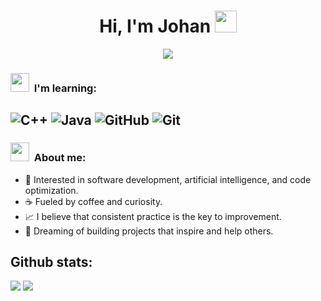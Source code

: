 <h1 align="center">Hi, I'm Johan <img src="https://media.giphy.com/media/hvRJCLFzcasrR4ia7z/giphy.gif" width="35"></h1>
<p align="center">
<a href="https://github.com/DenverCoder1/readme-typing-svg"><img src="https://readme-typing-svg.herokuapp.com?font=Time+New+Roman&color=%23C8BE25&size=25&center=true&vCenter=true&width=600&height=100&lines=Software+Engineer+@hanrv;Competitive+Programmer;Always+learning+new+things"></a>
</p>

### <img src="https://media.giphy.com/media/ObNTw8Uzwy6KQ/giphy.gif" width="30px">&nbsp; I'm learning:
![C++](https://img.shields.io/badge/C++-00599C?style=for-the-badge&logo=cplusplus&logoColor=white)
![Java](https://img.shields.io/badge/Java-ED8B00?style=for-the-badge&logo=openjdk&logoColor=white)
![GitHub](https://img.shields.io/badge/GitHub-181717?style=for-the-badge&logo=github&logoColor=white)
![Git](https://img.shields.io/badge/Git-F05032?style=for-the-badge&logo=git&logoColor=white)
---
### <img src="https://media.giphy.com/media/ObNTw8Uzwy6KQ/giphy.gif" width="30px">&nbsp; About me:
- 🧠 Interested in software development, artificial intelligence, and code optimization.
- ☕ Fueled by coffee and curiosity.
- 📈 I believe that consistent practice is the key to improvement.
- 🚀 Dreaming of building projects that inspire and help others.

<h2>Github stats:</h2> 

[![](https://github-readme-stats.vercel.app/api?username=hanrv&show_icons=true&theme=tokyonight&hide_border=true&locale=en)](https://github.com/hanrv)
[![](https://github-readme-streak-stats.herokuapp.com/?user=hanrv-48&theme=material-palenight)](https://github.com/hanrv)
</div>
<!--
**hanrv/hanrv** is a ✨ _special_ ✨ repository because its `README.md` (this file) appears on your GitHub profile.

Here are some ideas to get you started:

- 🔭 I’m currently working on ...
- 🌱 I’m currently learning ...
- 👯 I’m looking to collaborate on ...
- 🤔 I’m looking for help with ...
- 💬 Ask me about ...
- 📫 How to reach me: ...
- 😄 Pronouns: ...
- ⚡ Fun fact: ...
-->
